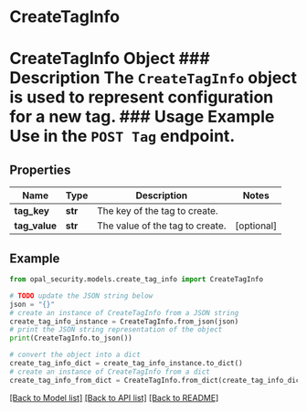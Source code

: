 # CreateTagInfo

# CreateTagInfo Object ### Description The `CreateTagInfo` object is used to represent configuration for a new tag.  ### Usage Example Use in the `POST Tag` endpoint.

## Properties

Name | Type | Description | Notes
------------ | ------------- | ------------- | -------------
**tag_key** | **str** | The key of the tag to create. | 
**tag_value** | **str** | The value of the tag to create. | [optional] 

## Example

```python
from opal_security.models.create_tag_info import CreateTagInfo

# TODO update the JSON string below
json = "{}"
# create an instance of CreateTagInfo from a JSON string
create_tag_info_instance = CreateTagInfo.from_json(json)
# print the JSON string representation of the object
print(CreateTagInfo.to_json())

# convert the object into a dict
create_tag_info_dict = create_tag_info_instance.to_dict()
# create an instance of CreateTagInfo from a dict
create_tag_info_from_dict = CreateTagInfo.from_dict(create_tag_info_dict)
```
[[Back to Model list]](../README.md#documentation-for-models) [[Back to API list]](../README.md#documentation-for-api-endpoints) [[Back to README]](../README.md)


